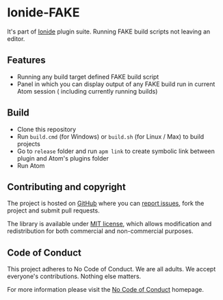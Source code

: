 # Ionide-FAKE

It's part of [Ionide](ionide.io) plugin suite.
Running FAKE build scripts not leaving an editor.

## Features

- Running any build target defined FAKE build script
- Panel in which you can display output of any FAKE build run in current Atom session ( including currently running builds)

## Build

* Clone this repository
* Run `build.cmd` (for Windows) or `build.sh` (for Linux / Max) to build projects
* Go to `release` folder and run `apm link` to create symbolic link between plugin and Atom's plugins folder
* Run Atom

## Contributing and copyright

The project is hosted on [GitHub](https://github.com/ionide/ionide-fake) where you can [report issues](https://github.com/ionide/ionide-fake/issues), fork
the project and submit pull requests.

The library is available under [MIT license](https://github.com/ionide/ionide-fake/blob/master/LICENSE.md), which allows modification and
redistribution for both commercial and non-commercial purposes.

## Code of Conduct

This project adheres to No Code of Conduct. We are all adults. We accept everyone's contributions. Nothing else matters.

For more information please visit the [No Code of Conduct](https://github.com/domgetter/NCoC) homepage.
